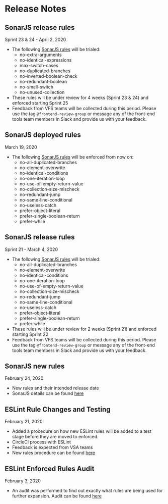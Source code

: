 # Release Notes

## SonarJS release rules

Sprint 23 & 24 - April 2, 2020

* The following [SonarJS rules](sonarjs.md) will be trialed:
  * no-extra-arguments
  * no-identical-expressions
  * max-switch-cases
  * no-duplicated-branches
  * no-inverted-boolean-check
  * no-redundant-boolean
  * no-small-switch
  * no-unused-collection
* These rules will be under review for 4 weeks \(Sprint 23 & 24\) and enforced starting Sprint 25
* Feedback from VFS teams will be collected during this period. Please use the tag `@frontend-review-group` or message any of the front-end tools team members in Slack and provide us with your feedback.

## SonarJS deployed rules

March 19, 2020

* The following [SonarJS rules](sonarjs.md) will be enforced from now on:
  * no-all-duplicated-branches
  * no-element-overwrite
  * no-identical-conditions
  * no-one-iteration-loop
  * no-use-of-empty-return-value
  * no-collection-size-mischeck
  * no-redundant-jump
  * no-same-line-conditional
  * no-useless-catch
  * prefer-object-literal
  * prefer-single-boolean-return
  * prefer-while

## SonarJS release rules

Sprint 21 - March 4, 2020

* The following [SonarJS rules](sonarjs.md) will be trialed:
  * no-all-duplicated-branches
  * no-element-overwrite
  * no-identical-conditions
  * no-one-iteration-loop
  * no-use-of-empty-return-value
  * no-collection-size-mischeck
  * no-redundant-jump
  * no-same-line-conditional
  * no-useless-catch
  * prefer-object-literal
  * prefer-single-boolean-return
  * prefer-while
* These rules will be under review for 2 weeks \(Sprint 21\) and enforced starting Sprint 22
* Feedback from VFS teams will be collected during this period. Please use the tag `@frontend-review-group` or message any of the front-end tools team members in Slack and provide us with your feedback.

## SonarJS new rules

February 24, 2020

* New rules and their intended release date
* SonarJS details can be found [here](sonarjs.md)

## ESLint Rule Changes and Testing

February 21, 2020

* Added a procedure on how new ESLint rules will be added to a test stage before they are moved to enforced.
* CircleCI process with ESLint
* Feedback is expected from VSA teams
* New rules procedure can be found [here](adding-new-rules.md)

## ESLint Enforced Rules Audit

February 3, 2020

* An audit was performed to find out exactly what rules are being used for further expansion. Audit can be found [here](eslint-initial-audit.md)

